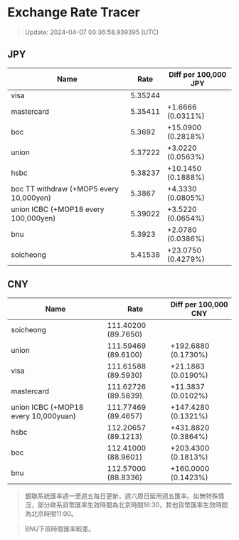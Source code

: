 # Exchange Rate Tracer

> Update: 2024-04-07 03:36:58.939395 (UTC)

## JPY

| Name                                    |    Rate | Diff per 100,000 JPY   |
|-----------------------------------------|---------|------------------------|
| visa                                    | 5.35244 |                        |
| mastercard                              | 5.35411 | +1.6666 (0.0311%)      |
| boc                                     | 5.3692  | +15.0900 (0.2818%)     |
| union                                   | 5.37222 | +3.0220 (0.0563%)      |
| hsbc                                    | 5.38237 | +10.1450 (0.1888%)     |
| boc TT withdraw (+MOP5 every 10,000yen) | 5.3867  | +4.3330 (0.0805%)      |
| union ICBC (+MOP18 every 100,000yen)    | 5.39022 | +3.5220 (0.0654%)      |
| bnu                                     | 5.3923  | +2.0780 (0.0386%)      |
| soicheong                               | 5.41538 | +23.0750 (0.4279%)     |

## CNY

| Name                                 | Rate                | Diff per 100,000 CNY   |
|--------------------------------------|---------------------|------------------------|
| soicheong                            | 111.40200	(89.7650) |                        |
| union                                | 111.59469	(89.6100) | +192.6880 (0.1730%)    |
| visa                                 | 111.61588	(89.5930) | +21.1883 (0.0190%)     |
| mastercard                           | 111.62726	(89.5839) | +11.3837 (0.0102%)     |
| union ICBC (+MOP18 every 10,000yuan) | 111.77469	(89.4657) | +147.4280 (0.1321%)    |
| hsbc                                 | 112.20657	(89.1213) | +431.8820 (0.3864%)    |
| boc                                  | 112.41000	(88.9601) | +203.4300 (0.1813%)    |
| bnu                                  | 112.57000	(88.8336) | +160.0000 (0.1423%)    |


> 銀聯系統匯率週一至週五每日更新，週六周日延用週五匯率。如無特殊情況，部分歐系貨幣匯率生效時間為北京時間16:30，其他貨幣匯率生效時間為北京時間11:00。

> BNU下班時間匯率較差。

